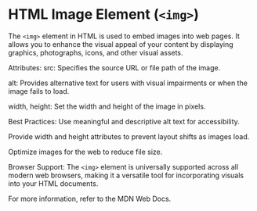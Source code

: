 # HTML Image Element (`<img>`)

The `<img>` element in HTML is used to embed images into web pages. It allows you to enhance the visual appeal of your content by displaying graphics, photographs, icons, and other visual assets.

Attributes:
src: Specifies the source URL or file path of the image.

alt: Provides alternative text for users with visual impairments or when the image fails to load.

width, height: Set the width and height of the image in pixels.

Best Practices:
Use meaningful and descriptive alt text for accessibility.

Provide width and height attributes to prevent layout shifts as images load.

Optimize images for the web to reduce file size.

Browser Support:
The `<img>` element is universally supported across all modern web browsers, making it a versatile tool for incorporating visuals into your HTML documents.

For more information, refer to the MDN Web Docs.
